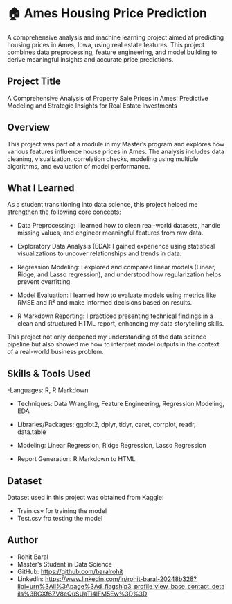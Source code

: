 # 🏠 Ames Housing Price Prediction
A comprehensive analysis and machine learning project aimed at predicting housing prices in Ames, Iowa, using real estate features. This project combines data preprocessing, feature engineering, and model building to derive meaningful insights and accurate price predictions.

## Project Title
A Comprehensive Analysis of Property Sale Prices in Ames: Predictive Modeling and Strategic Insights for Real Estate Investments

## Overview
This project was part of a module in my Master’s program and explores how various features influence house prices in Ames. The analysis includes data cleaning, visualization, correlation checks, modeling using multiple algorithms, and evaluation of model performance.

## What I Learned
As a student transitioning into data science, this project helped me strengthen the following core concepts:

- Data Preprocessing: I learned how to clean real-world datasets, handle missing values, and engineer meaningful features from raw data.

- Exploratory Data Analysis (EDA): I gained experience using statistical visualizations to uncover relationships and trends in data.

- Regression Modeling: I explored and compared linear models (Linear, Ridge, and Lasso regression), and understood how regularization helps prevent overfitting.

- Model Evaluation: I learned how to evaluate models using metrics like RMSE and R² and make informed decisions based on results.

- R Markdown Reporting: I practiced presenting technical findings in a clean and structured HTML report, enhancing my data storytelling skills.

This project not only deepened my understanding of the data science pipeline but also showed me how to interpret model outputs in the context of a real-world business problem.

## Skills & Tools Used
-Languages: R, R Markdown

- Techniques: Data Wrangling, Feature Engineering, Regression Modeling, EDA

- Libraries/Packages: ggplot2, dplyr, tidyr, caret, corrplot, readr, data.table

- Modeling: Linear Regression, Ridge Regression, Lasso Regression

- Report Generation: R Markdown to HTML

## Dataset
Dataset used in this project was obtained from Kaggle:
- Train.csv for training the model
- Test.csv fro testing the model


## Author
- Rohit Baral
- Master’s Student in Data Science
- GitHub: https://github.com/baralrohit
- LinkedIn: https://www.linkedin.com/in/rohit-baral-20248b328?lipi=urn%3Ali%3Apage%3Ad_flagship3_profile_view_base_contact_details%3BGXf6ZV8eQuSUaTi4lFM5Ew%3D%3D

